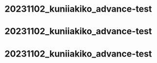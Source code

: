 # 20231102_kuniiakiko_advance-test
# 20231102_kuniiakiko_advance-test
# 20231102_kuniiakiko_advance-test
